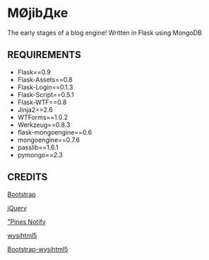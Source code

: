 ﻿MØjibДĸe
================================

The early stages of a blog engine!
Written in Flask using MongoDB


REQUIREMENTS
-------------------------

* Flask==0.9
* Flask-Assets==0.8
* Flask-Login==0.1.3
* Flask-Script==0.5.1
* Flask-WTF==0.8
* Jinja2==2.6
* WTForms==1.0.2
* Werkzeug==0.8.3
* flask-mongoengine==0.6
* mongoengine==0.7.6
* passlib==1.6.1
* pymongo==2.3

CREDITS
-------------------------
[Bootstrap](http://twitter.github.com/bootstrap/)

[jQuery](http://jquery.com/)

["Pines Notify](http://pinesframework.org/pnotify/)

[wysihtml5](https://github.com/xing/wysihtml5)

[Bootstrap-wysihtml5](https://github.com/jhollingworth/bootstrap-wysihtml5)
